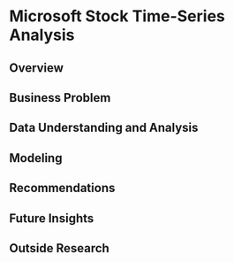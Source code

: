 # Microsoft Stock Time-Series Analysis

## Overview

## Business Problem

## Data Understanding and Analysis

## Modeling

## Recommendations

## Future Insights

## Outside Research